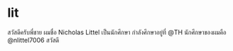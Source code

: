 # lit
สวัสดีครับพี่ชาย ผมชื่อ Nicholas Littel เป็นนักศึกษา กำลังศึกษาอยู่ที่ @TH นักศึกษาของผมคือ @nlittel7006 สวัสดี
